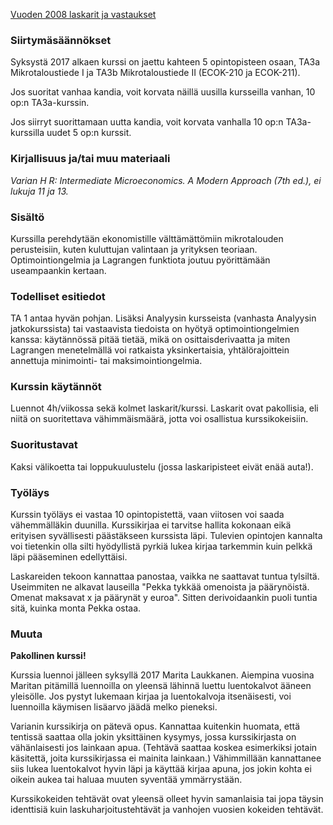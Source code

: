 [Vuoden 2008 laskarit ja vastaukset](http://www.helsinki.fi/jarj/ktto/Opiskelu/Tentit/mikro08laskarit/)

### Siirtymäsäännökset

Syksystä 2017 alkaen kurssi on jaettu kahteen 5 opintopisteen osaan, TA3a Mikrotaloustiede I ja TA3b Mikrotaloustiede II (ECOK-210 ja ECOK-211). 

Jos suoritat vanhaa kandia, voit korvata näillä uusilla kursseilla vanhan, 10 op:n TA3a-kurssin.

Jos siirryt suorittamaan uutta kandia, voit korvata vanhalla 10 op:n TA3a-kurssilla uudet 5 op:n kurssit.

### Kirjallisuus ja/tai muu materiaali
_Varian H R: Intermediate Microeconomics. A Modern Approach (7th ed.), ei lukuja 11 ja 13._

### Sisältö

Kurssilla perehdytään ekonomistille välttämättömiin mikrotalouden perusteisiin, kuten kuluttujan valintaan ja yrityksen teoriaan. Optimointiongelmia ja Lagrangen funktiota joutuu pyörittämään useampaankin kertaan.

### Todelliset esitiedot
TA 1 antaa hyvän pohjan. Lisäksi Analyysin kursseista (vanhasta Analyysin jatkokurssista) tai vastaavista tiedoista on hyötyä optimointiongelmien kanssa: käytännössä pitää tietää, mikä on osittaisderivaatta ja miten Lagrangen menetelmällä voi ratkaista yksinkertaisia, yhtälörajoittein annettuja minimointi- tai maksimointiongelmia.

### Kurssin käytännöt
Luennot 4h/viikossa sekä kolmet laskarit/kurssi. Laskarit ovat pakollisia, eli niitä on suoritettava vähimmäismäärä, jotta voi osallistua kurssikokeisiin.

### Suoritustavat
Kaksi välikoetta tai loppukuulustelu (jossa laskaripisteet eivät enää auta!).

### Työläys
Kurssin työläys ei vastaa 10 opintopistettä, vaan viitosen voi saada vähemmälläkin duunilla. 
Kurssikirjaa ei tarvitse hallita kokonaan eikä erityisen syvällisesti päästäkseen kurssista läpi. Tulevien opintojen kannalta voi tietenkin olla silti hyödyllistä pyrkiä lukea kirjaa tarkemmin kuin pelkkä läpi pääseminen edellyttäisi.

Laskareiden tekoon kannattaa panostaa, vaikka ne saattavat tuntua tylsiltä. Useimmiten ne alkavat lauseilla "Pekka tykkää omenoista ja päärynöistä. Omenat maksavat x ja päärynät y euroa". Sitten derivoidaankin puoli tuntia sitä, kuinka monta Pekka ostaa.

### Muuta
__Pakollinen kurssi!__ 

Kurssia luennoi jälleen syksyllä 2017 Marita Laukkanen. Aiempina vuosina Maritan pitämillä luennoilla on yleensä lähinnä luettu luentokalvot ääneen yleisölle. Jos pystyt lukemaan kirjaa ja luentokalvoja itsenäisesti, voi luennoilla käymisen lisäarvo jäädä melko pieneksi.

Varianin kurssikirja on pätevä opus. Kannattaa kuitenkin huomata, että tentissä saattaa olla jokin yksittäinen kysymys, jossa kurssikirjasta on vähänlaisesti jos lainkaan apua. (Tehtävä saattaa koskea esimerkiksi jotain käsitettä, joita kurssikirjassa ei mainita lainkaan.) Vähimmillään kannattanee siis lukea luentokalvot hyvin läpi ja käyttää kirjaa apuna, jos jokin kohta ei oikein aukea tai haluaa muuten syventää ymmärrystään.

Kurssikokeiden tehtävät ovat yleensä olleet hyvin samanlaisia tai jopa täysin identtisiä kuin laskuharjoitustehtävät ja vanhojen vuosien kokeiden tehtävät.